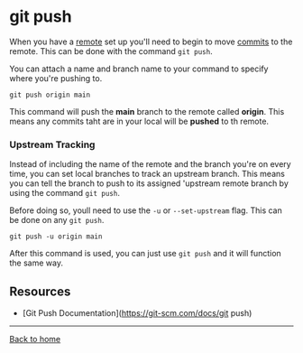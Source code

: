 # git push

When you have a [remote](./Remote.md) set up you'll need to begin to move [commits](./Commit.md) to the remote. This can be done with the command `git push`.

You can attach a name and branch name to your command to specify where you're pushing to.

```
git push origin main
```

This command will push the **main** branch to the remote called **origin**. This means any commits taht are in your local will be **pushed** to th remote.

### Upstream Tracking

Instead of including the name of the remote and the branch you're on every time, you can set local branches to track an upstream branch. This means you can tell the branch to push to its assigned 'upstream remote branch by using the command `git push`.

Before doing so, youll need to use the `-u` or `--set-upstream` flag. This can be done on any `git push`.

```
git push -u origin main
```

After this command is used, you can just use `git push` and it will function the same way.

## Resources

- [Git Push Documentation](https://git-scm.com/docs/git push)

---

[Back to home](../README.md)